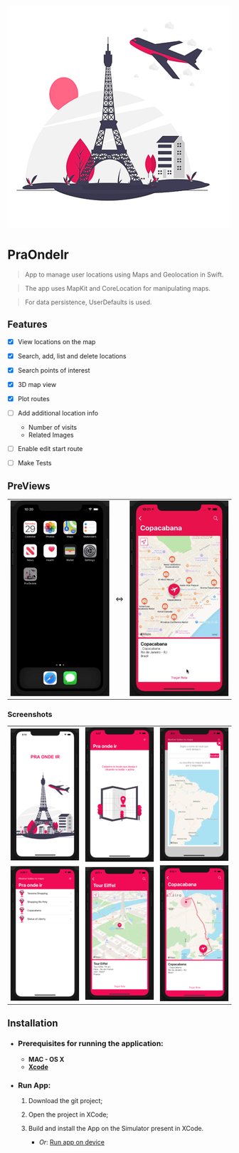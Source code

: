 <p align="center">
<a href="https://github.com/Joshoa/PraOndeIr/blob/master/media/launchScreen.png"><img src="https://github.com/Joshoa/PraOndeIr/blob/master/media/praondeir.png?raw=true" style="width: 500px; max-width: 100%; height: auto" title="PraOndeIr" alt="PraOndeIr" /></a>
</p>

# PraOndeIr 
> App to manage user locations using Maps and Geolocation in Swift.

> The app uses MapKit and CoreLocation for manipulating maps.

> For data persistence, UserDefaults is used.

## Features

- [x] View locations on the map
- [x] Search, add, list and delete locations
- [x] Search points of interest 
- [x] 3D map view
- [x] Plot routes
- [ ] Add additional location info 
    * Number of visits
    * Related Images
- [ ] Enable edit start route
- [ ] Make Tests



## PreViews
<table align="center">
  <tr>
  <td><a href="https://github.com/Joshoa/PraOndeIr/blob/master/media/praondeir_01.gif"><img src="https://github.com/Joshoa/PraOndeIr/blob/master/media/praondeir_01.gif?raw=true" style="width: 500px; max-width: 100%; height: auto" title="PreView 01" alt="PreView 01" /></a></td>
  <td> <=> </td>
  <td><a href="https://github.com/Joshoa/PraOndeIr/blob/master/media/praondeir_02.gif"><img src="https://github.com/Joshoa/PraOndeIr/blob/master/media/praondeir_02.gif?raw=true" style="width: 500px; max-width: 100%; height: auto" title="PreView 02" alt="PreView 02" /></a></td>
  </tr>
</table>

### Screenshots

<table>
  <tr>
    <td><a href="https://github.com/Joshoa/PraOndeIr/blob/master/media/launchScreen.png"><img src="https://github.com/Joshoa/PraOndeIr/blob/master/media/launchScreen.png?raw=true" style="width: 500px; max-width: 100%; height: auto" title="LaunchScreen" alt="LaunchScreen" /></a></td>
    <td><a href="https://github.com/Joshoa/PraOndeIr/blob/master/media/listEmpty.png"><img src="https://github.com/Joshoa/PraOndeIr/blob/master/media/listEmpty.png?raw=true" style="width: 500px; max-width: 100%; height: auto" title="ListEmpty" alt="ListEmpty" /></a></td>
    <td><a href="https://github.com/Joshoa/PraOndeIr/blob/master/media/addLocation.png"><img src="https://github.com/Joshoa/PraOndeIr/blob/master/media/addLocation.png?raw=true" style="width: 500px; max-width: 100%; height: auto" title="AddLocation" alt="AddLocation" /></a></td>
  </tr>
  <tr>
      <td><a href="https://github.com/Joshoa/PraOndeIr/blob/master/media/listNotEmpty.png"><img src="https://github.com/Joshoa/PraOndeIr/blob/master/media/listNotEmpty.png?raw=true" style="width: 500px; max-width: 100%; height: auto" title="ListNotEmpty" alt="ListNotEmpty" /></a></td>
      <td><a href="https://github.com/Joshoa/PraOndeIr/blob/master/media/map3d.png"><img src="https://github.com/Joshoa/PraOndeIr/blob/master/media/map3d.png?raw=true" style="width: 500px; max-width: 100%; height: auto" title="3DMap" alt="3DMap" /></a></td>
      <td><a href="https://github.com/Joshoa/PraOndeIr/blob/master/media/plotRoute.png"><img src="https://github.com/Joshoa/PraOndeIr/blob/master/media/plotRoute.png?raw=true" style="width: 500px; max-width: 100%; height: auto" title="PlotRoute" alt="PlotRoute" /></a></td>
    </tr>
 </table>

## Installation
  
- ### Prerequisites for running the application: 

    * **MAC - OS X**
    * [**Xcode**](https://apps.apple.com/us/app/xcode/id497799835?mt=12) 

- ### Run App:
	1. Download the git project;
    2. Open the project in XCode;
    3. Build and install the App on the Simulator present in XCode.
    
        *  *Or*: [Run app on device](https://developer.apple.com/documentation/xcode/running_your_app_in_the_simulator_or_on_a_device)


